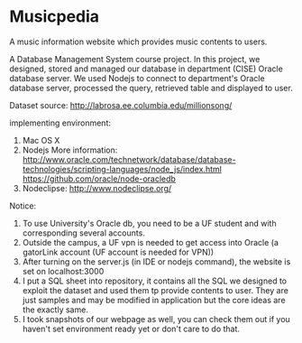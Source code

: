 # Musicpedia
A music information website which provides music contents to users.

A Database Management System course project. In this project, we designed, stored and managed our database in department (CISE) Oracle database server. We used Nodejs to connect to department's Oracle database server, processed the query, retrieved table and displayed to user.

Dataset source:
  http://labrosa.ee.columbia.edu/millionsong/

implementing environment:
  1. Mac OS X
  2. Nodejs
  More information:
  http://www.oracle.com/technetwork/database/database-technologies/scripting-languages/node_js/index.html
  https://github.com/oracle/node-oracledb
  3. Nodeclipse:
  http://www.nodeclipse.org/

Notice:
1. To use University's Oracle db, you need to be a UF student and with corresponding several accounts.
2. Outside the campus, a UF vpn is needed to get access into Oracle (a gatorLink account (UF account is needed for VPN))
3. After turning on the server.js (in IDE or nodejs command), the website is set on localhost:3000
4. I put a SQL sheet into repository, it contains all the SQL we designed to exploit the dataset and used them tp provide contents to user. They are just samples and may be modified in application but the core ideas are the exactly same.
5. I took snapshots of our webpage as well, you can check them out if you haven't set environment ready yet or don't care to do that.
